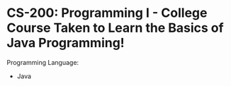 # CS-200: Programming I - College Course Taken to Learn the Basics of Java Programming!

Programming Language:
- Java
